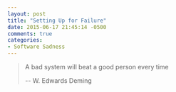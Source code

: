 ```yaml
---
layout: post
title: "Setting Up for Failure"
date: 2015-06-17 21:45:14 -0500
comments: true
categories: 
- Software Sadness
---
```

> A bad system will beat a good person every time
>
> -- W. Edwards Deming


